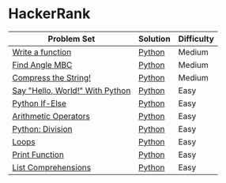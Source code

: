 # HackerRank

| Problem Set | Solution | Difficulty |
| ------------- | ------------- | ------------- |
| [Write a function](https://www.hackerrank.com/challenges/write-a-function/problem)  | [Python](https://github.com/gianmillare/HackerRank/blob/master/python/medium/write_a_function.py)  | Medium |
| [Find Angle MBC](https://www.hackerrank.com/challenges/find-angle/problem)  | [Python](https://github.com/gianmillare/HackerRank/blob/master/python/medium/find_angle_mbc.py)  | Medium |
| [Compress the String!](https://www.hackerrank.com/challenges/compress-the-string/problem) | [Python](https://github.com/gianmillare/HackerRank/blob/master/python/medium/compress_the_string.py) | Medium |
| [Say "Hello, World!" With Python](https://www.hackerrank.com/challenges/py-hello-world/problem) | [Python](https://github.com/gianmillare/HackerRank/blob/master/python/easy/say_hello_world_with_python.py) | Easy |
| [Python If-Else](https://www.hackerrank.com/challenges/py-if-else/problem) | [Python](https://github.com/gianmillare/HackerRank/blob/master/python/easy/python_if_else.py) | Easy |
| [Arithmetic Operators](https://www.hackerrank.com/challenges/python-arithmetic-operators/problem) | [Python](https://github.com/gianmillare/HackerRank/blob/master/python/easy/arithmetic_operators.py) | Easy |
| [Python: Division](https://www.hackerrank.com/challenges/python-division/problem) | [Python](https://github.com/gianmillare/HackerRank/blob/master/python/easy/python_division.py) | Easy |
| [Loops](https://www.hackerrank.com/challenges/python-loops/problem) | [Python](https://github.com/gianmillare/HackerRank/blob/master/python/easy/loops.py) | Easy |
| [Print Function](https://www.hackerrank.com/challenges/python-print/problem) | [Python](https://github.com/gianmillare/HackerRank/blob/master/python/easy/print_a_function.py) | Easy |
| [List Comprehensions](https://www.hackerrank.com/challenges/list-comprehensions/problem) | [Python](https://github.com/gianmillare/HackerRank/blob/master/python/easy/list_comprehension.py) | Easy |
